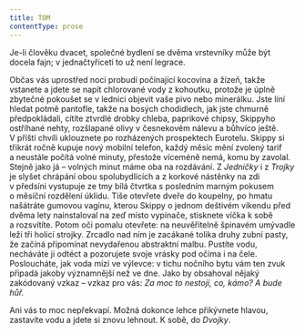 ```yaml
---
title: TOM
contentType: prose
---
```


Je-li člověku dvacet, společné bydlení se dvěma vrstevníky může být docela fajn; v jednačtyřiceti to už není legrace.

Občas vás uprostřed noci probudí počínající kocovina a žízeň, takže vstanete a jdete se napít chlorované vody z kohoutku, protože je úplně zbytečné pokoušet se v lednici objevit vaše pivo nebo minerálku. Jste líní hledat potmě pantofle, takže na bosých chodidlech, jak jste chmurně předpokládali, cítíte ztvrdlé drobky chleba, paprikové chipsy, Skippyho ostříhané nehty, rozšlapané olivy v česnekovém nálevu a bůhvíco ještě. V příští chvíli uklouznete po rozházených prospektech Eurotelu. Skippy si třikrát ročně kupuje nový mobil­ní telefon, každý měsíc mění zvolený tarif a neustále počítá volné minuty, přestože víceméně nemá, komu by zavolal. Stejně jako já – volných minut máme oba na rozdávání. Z _Jedničky_ i z _Trojky_ je slyšet chrápání obou spolubydlících a z korkové nástěnky na zdi v předsíni vystupuje ze tmy bílá čtvrtka s posledním marným pokusem o měsíční rozdělení úklidu. Tiše otevřete dveře do koupelny, po hmatu našátráte gumovou vagínu, kterou Skippy o jednom deštivém víkendu před dvěma lety nainstaloval na zeď místo vypínače, stisknete víčka k sobě a rozsvítíte. Potom oči pomalu otevřete: na neuvěřitelně špinavém umývadle leží tři holicí strojky. Zrcadlo nad ním je zacákané tolika druhy zubní pasty, že začíná připomínat nevydařenou abstraktní malbu. Pustíte vodu, necháváte ji odtéct a pozorujete svoje vrásky pod očima i na čele. Posloucháte, jak voda mizí ve výlevce: v tichu nočního bytu vám ten zvuk připadá jakoby významnější než ve dne. Jako by obsahoval nějaký zakódovaný vzkaz – vzkaz pro vás: _Za moc to nestojí, co, kámo? A bude hůř._

Ani vás to moc nepřekvapí. Možná dokonce lehce přikývnete hlavou, zastavíte vodu a jdete si znovu lehnout. K sobě, do _Dvojky_.
